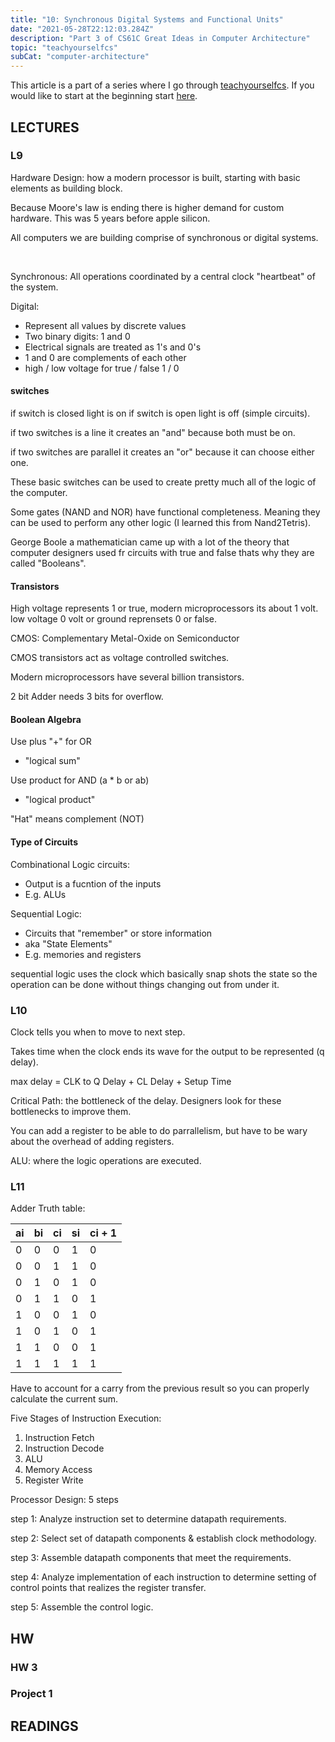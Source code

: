 ```yaml
---
title: "10: Synchronous Digital Systems and Functional Units"
date: "2021-05-28T22:12:03.284Z"
description: "Part 3 of CS61C Great Ideas in Computer Architecture"
topic: "teachyourselfcs"
subCat: "computer-architecture"
---
```


This article is a part of a series where I go through [teachyourselfcs](https://teachyourselfcs.com/).
If you would like to start at the beginning start [here](https://bpp.dev/articles/teachyourselfcs/programming/00-getting-started/).

## LECTURES

### L9

Hardware Design: how a modern processor is built,
starting with basic elements as building block.

Because Moore's law is ending there is higher demand for custom hardware. This was 5 years before apple silicon.

All computers we are building comprise of synchronous or digital systems.

<br>

Synchronous:
All operations coordinated by a central clock
"heartbeat" of the system.

Digital:

- Represent all values by discrete values
- Two binary digits: 1 and 0
- Electrical signals are treated as 1's and 0's
- 1 and 0 are complements of each other
- high / low voltage for true / false 1 / 0

#### switches

if switch is closed light is on if switch is open light is off (simple circuits).

if two switches is a line it creates an "and" because both must be on.

if two switches are parallel it creates an "or" because it can choose either one.

These basic switches can be used to create pretty much all of the logic of the computer.

Some gates (NAND and NOR) have functional completeness. Meaning they can be used to perform any other logic (I learned this from Nand2Tetris).

George Boole a mathematician came up with a lot of the theory that computer designers used fr circuits with true and false thats why they are called "Booleans".

#### Transistors

High voltage represents 1 or true, modern microprocessors its about 1 volt.
low voltage 0 volt or ground reprensets 0 or false.

CMOS: Complementary Metal-Oxide on Semiconductor

CMOS transistors act as voltage controlled switches.

Modern microprocessors have several billion transistors.

2 bit Adder needs 3 bits for overflow.

#### Boolean Algebra

Use plus "+" for OR

- "logical sum"

Use product for AND (a \* b or ab)

- "logical product"

"Hat" means complement (NOT)

#### Type of Circuits

Combinational Logic circuits:

- Output is a fucntion of the inputs
- E.g. ALUs

Sequential Logic:

- Circuits that "remember" or store information
- aka "State Elements"
- E.g. memories and registers

sequential logic uses the clock which basically snap shots the state
so the operation can be done without things changing out from under it.

### L10

Clock tells you when to move to next step.

Takes time when the clock ends its wave for the output to be represented (q delay).

max delay = CLK to Q Delay + CL Delay + Setup Time

Critical Path: the bottleneck of the delay. Designers look for these bottlenecks to improve them.

You can add a register to be able to do parrallelism, but have to be wary about the overhead of adding registers.

ALU: where the logic operations are executed.

### L11

Adder Truth table:

| ai  | bi  | ci  | si  | ci + 1 |
| --- | --- | --- | --- | ------ |
| 0   | 0   | 0   | 1   | 0      |
| 0   | 0   | 1   | 1   | 0      |
| 0   | 1   | 0   | 1   | 0      |
| 0   | 1   | 1   | 0   | 1      |
| 1   | 0   | 0   | 1   | 0      |
| 1   | 0   | 1   | 0   | 1      |
| 1   | 1   | 0   | 0   | 1      |
| 1   | 1   | 1   | 1   | 1      |

Have to account for a carry from the previous result so you can properly calculate the current sum.
<br>

Five Stages of Instruction Execution:

1. Instruction Fetch
2. Instruction Decode
3. ALU
4. Memory Access
5. Register Write

Processor Design: 5 steps

step 1: Analyze instruction set to determine datapath requirements.

step 2: Select set of datapath components & establish clock methodology.

step 3: Assemble datapath components that meet the requirements.

step 4: Analyze implementation of each instruction to determine setting of control points that realizes the register transfer.

step 5: Assemble the control logic.

## HW

### HW 3

### Project 1

## READINGS
